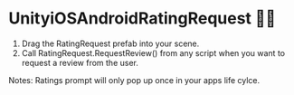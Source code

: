# UnityiOSAndroidRatingRequest 🍎🤖

1. Drag the RatingRequest prefab into your scene. 
2. Call RatingRequest.RequestReview() from any script when you want to request a review from the user. 

Notes: Ratings prompt will only pop up once in your apps life cylce.
